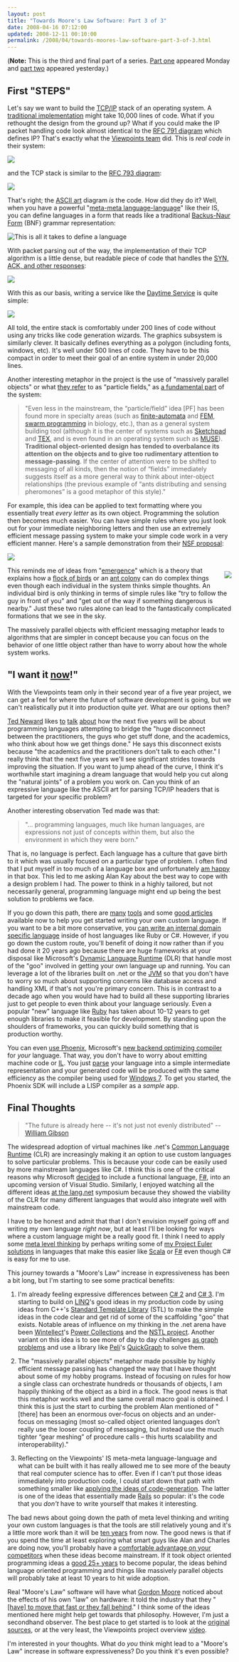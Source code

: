 ```yaml
---
layout: post
title: "Towards Moore's Law Software: Part 3 of 3"
date: 2008-04-16 07:12:00
updated: 2008-12-11 00:10:00
permalink: /2008/04/towards-moores-law-software-part-3-of-3.html
---
```

(**Note:** This is the third and final part of a series. [Part one](http://www.moserware.com/2008/04/towards-moores-law-software-part-1-of-3.html) appeared Monday and [part two](http://www.moserware.com/2008/04/towards-moores-law-software-part-2-of-3.html) appeared yesterday.)

## First "STEPS"

Let's say we want to build the [TCP/IP](http://en.wikipedia.org/wiki/TCP/IP) stack of an operating system. A <span>[traditional implementation](http://lxr.linux.no/linux/net/ipv4/tcp_ipv4.c)</span> might take 10,000 lines of code. What if you rethought the design from the ground up? What if you could make the IP packet handling code look almost identical to the <span>[RFC 791 diagram](http://tools.ietf.org/html/rfc791 "See ")</span> which defines IP? That's exactly what the [Viewpoints team](http://www.vpri.org/html/people/team.htm) did. This is *real code* in their system:

![](/assets/towards-moores-law-software-part-3-of-3/ipheader.png)

and the TCP stack is similar to the [RFC 793 diagram](http://tools.ietf.org/html/rfc793):

![](/assets/towards-moores-law-software-part-3-of-3/tcpheader.png)

That's right; the [ASCII art](http://en.wikipedia.org/wiki/ASCII_art) diagram *is* the code. How did they do it? Well, when you have a powerful "[meta-meta language-language](http://www.vpri.org/pdf/steps_TR-2007-008.pdf "See page 10")" like their IS, you can define languages in a form that reads like a traditional <span>[Backus-Naur Form](http://en.wikipedia.org/wiki/Backus-Naur_form)</span> (BNF) grammar representation:

![](/assets/towards-moores-law-software-part-3-of-3/diagramcode.png "This is all it takes to define a language")

With packet parsing out of the way, the implementation of their TCP algorithm is a little dense, but readable piece of code that handles the [SYN, ACK, and other responses](http://en.wikipedia.org/wiki/Transmission_Control_Protocol):

![](/assets/towards-moores-law-software-part-3-of-3/tcpipcode.png)

With this as our basis, writing a service like the <span>[Daytime Service](http://en.wikipedia.org/wiki/DAYTIME)</span> is quite simple:

![](/assets/towards-moores-law-software-part-3-of-3/daytimeservice.png)

All told, the entire stack is comfortably under 200 lines of code without using any tricks like code generation wizards. The graphics subsystem is similarly clever. It basically defines everything as a polygon (including fonts, windows, etc). It's well under 500 lines of code. They have to be this compact in order to meet their goal of an entire system in under 20,000 lines.

Another interesting metaphor in the project is the use of "massively parallel objects" or what [they refer](http://www.vpri.org/pdf/NSF_prop_RN-2006-002.pdf) to as "particle fields," as [a fundamental part](http://irbseminars.intel-research.net/AlanKay.wmv "Forward to 50:30") of the system:

> "Even less in the mainstream, the “particle/field” idea [PF] has been found more in specialty areas (such as [finite-automata](http://en.wikipedia.org/wiki/Finite_state_machine) and [FEM](http://en.wikipedia.org/wiki/Finite_element_method), [swarm programming](http://en.wikipedia.org/wiki/Swarm_intelligence) in biology, etc.), than as a general system building tool (although it is the center of systems such as [Sketchpad](http://en.wikipedia.org/wiki/Sketchpad) and [TEX](http://en.wikipedia.org/wiki/TeX), and is even found in an operating system such as [MUSE](http://portal.acm.org/citation.cfm?doid=122120.122122)). **Traditional object-oriented design has tended to overbalance its attention on the objects and to give too rudimentary attention to message-passing**. If the center of attention were to be shifted to messaging of all kinds, then the notion of “fields” immediately suggests itself as a more general way to think about inter-object relationships (the previous example of “ants distributing and sensing pheromones” is a good metaphor of this style)."

For example, this idea can be applied to text formatting where you essentially treat *every letter* as its own object. Programming the solution then becomes much easier. You can have simple rules where you just look out for your immediate neighboring letters and then use an extremely efficient message passing system to make your simple code work in a very efficient manner. Here's a sample demonstration from their [NSF proposal](http://www.vpri.org/pdf/NSF_prop_RN-2006-002.pdf "See page 9"):

[![](/assets/towards-moores-law-software-part-3-of-3/particlefieldletters_400.png)](http://www.vpri.org/pdf/NSF_prop_RN-2006-002.pdf "See page 8")

[<img style="MARGIN: 10px 0px 10px 10px" src="/assets/towards-moores-law-software-part-3-of-3/twoflocksjoining_320.jpg" align="right">](http://www.flickr.com/photos/antmoose/91813052/) This reminds me of ideas from "[emergence](http://www.wnyc.org/shows/radiolab/episodes/2005/02/18)" which is a theory that explains how a [flock of birds](http://en.wikipedia.org/wiki/Flocking_%28behavior%29) or an [ant colony](http://en.wikipedia.org/wiki/Swarm_intelligence) can do complex things even though each individual in the system thinks simple thoughts. An individual bird is only thinking in terms of simple rules like "try to follow the guy in front of you" and "get out of the way if something dangerous is nearby." Just these two rules alone can lead to the fantastically complicated formations that we see in the sky.

The massively parallel objects with efficient messaging metaphor leads to algorithms that are simpler in concept because you can focus on the behavior of one little object rather than have to worry about how the whole system works.

## "I want it [now](http://www.youtube.com/watch?v=Z9obgyYB1IU&feature=related)!"

With the Viewpoints team only in their second year of a five year project, we can get a feel for where the future of software development is going, but we can't realistically put it into production quite *yet*. What are our options then?

<span>[Ted Neward](http://blogs.tedneward.com/)</span> likes <span>[to](http://www.oopsla.org/podcasts/Episode13_Aggressive_Learning.mp3)</span> <span>[talk](http://channel9.msdn.com/Showpost.aspx?postid=394826)</span> [about](http://www.dotnetrocks.com/default.aspx?showNum=332) how the next five years will be about programming languages attempting to bridge the "huge disconnect between the practitioners, the guys who get stuff done, and the academics, who think about how we get things done." He says this disconnect exists because "the academics and the practitioners don't talk to each other." I really think that the next five years we'll see significant strides towards improving the situation. If you want to jump ahead of the curve, I think it's worthwhile start imagining a dream language that would help you cut along the "natural joints" of a problem you work on. Can you think of an expressive language like the ASCII art for parsing TCP/IP headers that is targeted for *your* specific problem?

Another interesting observation Ted made was that:

> "... programming languages, much like human languages, are expressions not just of concepts within them, but also the environment in which they were born."

That is, no language is perfect. Each language has a culture that gave birth to it which was usually focused on a particular type of problem. I often find that I put myself in too much of a language box and unfortunately [am happy](http://www.bartleby.com/59/3/ignoranceisb.html) in that box. This led to me asking Alan Kay about the best way to cope with a design problem I had. The power to think in a highly tailored, but not necessarily general, programming language might end up being the best solution to problems we face.

If you go down this path, there are <span>[many](http://www.antlr.org/)</span> <span>[tools](http://jparsec.codehaus.org/NParsec+Tutorial)</span> and some <span>[good articles](http://msdn2.microsoft.com/en-us/magazine/cc136756.aspx)</span> available now to help you get started writing your own custom language. If you want to be a bit more conservative, you [can write an internal domain specific language](http://www.martinfowler.com/bliki/DomainSpecificLanguage.html) inside of host languages like Ruby or C#. However, if you go down the custom route, you'll benefit of doing it now rather than if you had done it 20 years ago because there are huge frameworks at your disposal like Microsoft's <span>[Dynamic Language Runtime](http://en.wikipedia.org/wiki/Dynamic_Language_Runtime)</span> (DLR) that handle most of the "goo" involved in getting your own language up and running. You can leverage a lot of the libraries built on .net or the [JVM](http://en.wikipedia.org/wiki/Java_Virtual_Machine) so that you don't have to worry so much about supporting concerns like database access and handling XML if that's not you're primary concern. This is in contrast to a decade ago when you would have had to build all these supporting libraries just to get people to even think about your language seriously. Even a popular "new" language like [Ruby](http://en.wikipedia.org/wiki/Ruby_programming_language) has taken about 10-12 years to get enough libraries to make it feasible for development. By standing upon the shoulders of frameworks, you can quickly build something that is production worthy.

You can even [use Phoenix](http://channel9.msdn.com/Showpost.aspx?postid=396461), Microsoft's <span><a href="http://en.wikipedia.org/wiki/Phoenix_(compiler_framework)">new backend optimizing compiler</a></span> for *your* language. That way, you don't have to worry about emitting machine code or [IL](http://en.wikipedia.org/wiki/Common_Intermediate_Language). You just [parse](http://en.wikipedia.org/wiki/Parsing) your language into a simple intermediate representation and your generated code will be produced with the same efficiency as the compiler being used for <span>[Windows 7](http://en.wikipedia.org/wiki/Windows_7)</span>. To get you started, the Phoenix SDK will include a LISP compiler as a *sample* app.

## Final Thoughts

> "The future is already here -- it's not just not evenly distributed" -- [William Gibson](http://en.wikipedia.org/wiki/William_Gibson#Visionary_influence_and_prescience)

The widespread adoption of virtual machines like .net's [Common Language Runtime](http://en.wikipedia.org/wiki/Common_Language_Runtime) (CLR) are increasingly making it an option to use custom languages to solve particular problems. This is because your code can be easily used by more mainstream languages like C#. I think this is one of the critical reasons why Microsoft [decided](http://blogs.msdn.com/somasegar/archive/2007/10/17/f-a-functional-programming-language.aspx) to include a functional language, [F#](http://research.microsoft.com/fsharp/fsharp.aspx), into an upcoming version of Visual Studio. Similarly, I enjoyed watching all the different ideas [at the lang.net](http://www.langnetsymposium.com/talks.asp) symposium because they showed the viability of the CLR for many different languages that would also integrate well with mainstream code.

I have to be honest and admit that that I don't envision myself going off and writing my own language *right now*, but at least I'll be looking for ways where a custom language might be a really good fit. I think I need to apply some <span>[meta level thinking](http://ola-bini.blogspot.com/2008/03/meta-level-thinking.html)</span> by perhaps writing some of <span>[my Project Euler solutions](http://www.moserware.com/2007/12/how-legacy-of-dead-mathematician-can.html)</span> in languages that make this easier like [Scala](http://scala-blogs.org/2007/12/project-euler-fun-in-scala.html) or [F#](http://geekswithblogs.net/Erik/archive/2008/02/11/119454.aspx) even though C# is easy for me to use.

This journey towards a "Moore's Law" increase in expressiveness has been a bit long, but I'm starting to see some practical benefits:

1. I'm already feeling expressive differences between [C# 2](http://en.wikipedia.org/wiki/C_Sharp_%28programming_language%29#Features_of_C.23_2.0) and [C# 3](http://en.wikipedia.org/wiki/C_Sharp_%28programming_language%29#Features_of_C.23_3.0). I'm starting to build on [LINQ](http://en.wikipedia.org/wiki/Language_Integrated_Query)'s good ideas in my production code by using ideas from C++'s [Standard Template Library](http://en.wikipedia.org/wiki/Standard_Template_Library) (STL) to make the simple ideas in the code clear and get rid of some of the scaffolding "goo" that exists. Notable areas of influence on my thinking in the .net arena have been [Wintellect](http://www.wintellect.com/)'s [Power Collections](http://www.codeplex.com/PowerCollections) and the [NSTL project](http://www.codeplex.com/nstl). Another variant on this idea is to see more of day to day challenges [as graph problems](http://steve-yegge.blogspot.com/2008/03/get-that-job-at-google.html) and use a library like [Peli](http://blog.dotnetwiki.org/)'s [QuickGraph](http://www.codeplex.com/quickgraph/) to solve them.

2. The "massively parallel objects" metaphor made possible by highly efficient message passing has changed the way that I have thought about some of my hobby programs. Instead of focusing on rules for how a single class can orchestrate hundreds or thousands of objects, I am happily thinking of the object as a bird in a flock. The good news is that this metaphor works well and the same overall macro goal is obtained. I think this is just the start to curbing the problem Alan mentioned of "[there] has been an enormous over-focus on objects and an under-focus on messaging (most so-called object oriented languages don’t really use the looser coupling of messaging, but instead use the much tighter “gear meshing” of procedure calls – this hurts scalability and interoperability)."

3. Reflecting on the Viewpoints' IS meta-meta language-language and what can be built with it has really allowed me to see more of the beauty that real computer science has to offer. Even if I can't put those ideas immediately into production code, I could start down that path with something smaller like [applying the ideas of code-generation](http://www.manning.com/herrington/). The latter is one of the ideas that essentially made [Rails](http://www.rubyonrails.org/) so popular: it's the code that you *don't* have to write yourself that makes it interesting.

The bad news about going down the path of meta level thinking and writing your own custom languages is that the tools are still relatively young and it's a little more work than it will be [ten years](http://www.joelonsoftware.com/articles/fog0000000017.html) from now. The good news is that if you spend the time at least exploring what smart guys like Alan and Charles are doing now, you'll probably have a [comfortable advantage on your competitors](http://www.paulgraham.com/avg.html) when these ideas become mainstream. If it took object oriented programming ideas a [good 25+ years](http://www.moserware.com/2008/03/computing-history-matters.html "I'm thinking of Smalltalk, but also have Simula on the brain") to become popular, the ideas behind language oriented programming and things like massively parallel objects will probably take at least 10 years to hit wide adoption.

Real "Moore's Law" software will have what [Gordon Moore](http://en.wikipedia.org/wiki/Gordon_Moore) noticed about the effects of his own "law" on hardware: it told the industry that they "<span>[[have] to move that fast or they fall behind](http://www.youtube.com/watch?v=gtcLzokagAw "Fast forward to around 39:27")</span>." I think some of the ideas mentioned here might help get towards that philosophy. However, I'm just a secondhand observer. The best place to get started is to look at the [original](http://www.vpri.org/pdf/NSF_prop_RN-2006-002.pdf) [sources](http://www.vpri.org/pdf/steps_TR-2007-008.pdf), or at the very least, the Viewpoints project overview [video](http://irbseminars.intel-research.net/AlanKay.wmv).

I'm interested in your thoughts. What do *you* think might lead to a "Moore's Law" increase in software expressiveness? Do you think it's even possible?